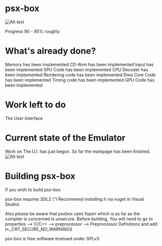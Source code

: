# psx-box
![Alt text](  http://i.imgur.com/mkp3JJb.jpg "psx-box")

Progress 90 - 95% roughly
 
# What's already done?
 
 Memory has been implemented
 CD-Rom has been implemented 
 Input has been implemented
 SPU Code has been implemented
 CPU Decoder has been implemented
 Rendering code has been implemented
 Dma Core Code has been implemented
 Timing code has been implemented
 GPU Code has been implemented


# Work left to do

The User Interface


# Current state of the Emulator

Work on The U.I. has just begun. So far the mainpage has been finished.
![Alt text](  https://i.imgur.com/sK2jdhb.png "psx-box")



# Building psx-box


If you wish to build psx-box

psx-box requires SDL2 ("I Recommend installing it via nuget in Visual Studio)

Also please be aware that psxbox uses fopen which is as far as the compiler is concerned
is unsecure. Before building, You will need to go to properties --> C/C++ --> preprocessor --> Preprocessor Definitions and 
add in _CRT_SECURE_NO_WARNINGS

psx-box is free software licensed under GPLv3






